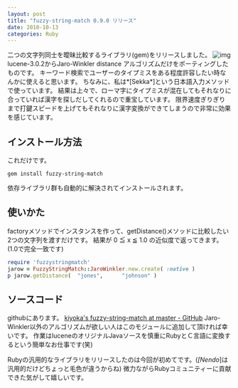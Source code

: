 ```yaml
---
layout: post
title: "fuzzy-string-match 0.9.0 リリース"
date: 2010-10-13
categories: Ruby
---
```

二つの文字列同士を曖昧比較するライブラリ(gem)をリリースしました。
 ![img](../img/rubygems_icon_128.png)
lucene-3.0.2からJaro-Winkler distance アルゴリズムだけをポーティングしたものです。
キーワード検索でユーザーのタイプミスをある程度許容したい時なんかに使えると思います。
ちなみに、私は*[Sekka*]という日本語入力メソッドで使っています。
結果は上々で、ローマ字にタイプミスが混在してもそれなりに合っていれば漢字を探しだしてくれるので重宝しています。
限界速度ぎりぎりまで打鍵スピードを上げてもそれなりに漢字変換ができてしまうので非常に効果を感じています。

## インストール方法
これだけです。
```
gem install fuzzy-string-match
```
依存ライブラリ群も自動的に解決されてインストールされます。

## 使いかた
factoryメソッドでインスタンスを作って、getDistance()メソッドに比較したい2つの文字列を渡すだけです。
結果が 0 ≦ x ≦ 1.0 の近似度で返ってきます。(1.0で完全一致です)
```ruby
require 'fuzzystringmatch'
jarow = FuzzyStringMatch::JaroWinkler.new.create( :native )
p jarow.getDistance(  "jones",      "johnson" )
```

## ソースコード
githubにあります。
 [kiyoka's fuzzy-string-match at master - GitHub](http://github.com/kiyoka/fuzzy-string-match)
Jaro-Winkler以外のアルゴリズムが欲しい人はこのモジュールに追加して頂ければ幸いです。
作業はluceneのオリジナルJavaソースを慎重にRubyとＣ言語に変換するという簡単なお仕事です(笑)

Rubyの汎用的なライブラリをリリースしたのは今回が初めてです。(*[Nendo*]は汎用的だけどちょっと毛色が違うからね)
微力ながらRubyコミュニティーに貢献できた気がして嬉しいです。
